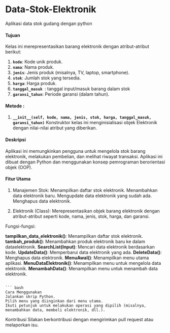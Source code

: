 # Data-Stok-Elektronik
Aplikasi data stok gudang dengan python
<h4>Tujuan</h4>
Kelas ini merepresentasikan barang elektronik dengan atribut-atribut berikut:

1. **`kode`**: Kode unik produk.
2. **`nama`**: Nama produk.
3. **`jenis`**: Jenis produk (misalnya, TV, laptop, smartphone).
4. **`stok`**: Jumlah stok yang tersedia.
5. **`harga`**: Harga produk.
6. **`tanggal_masuk `**: tanggal input/masuk barang dalam stok
7. **`garansi_tahun`**: Periode garansi (dalam tahun).

<h4>Metode :</h4>

1. **`__init__(self, kode, nama, jenis, stok, harga, tanggal_masuk, garansi_tahun)`**
Konstruktor kelas ini menginisialisasi objek Elektronik dengan nilai-nilai atribut yang diberikan.


<h4>Deskripsi</h4>
Aplikasi ini memungkinkan pengguna untuk mengelola stok barang elektronik, melakukan pembelian, dan melihat riwayat transaksi. Aplikasi ini dibuat dengan Python dan menggunakan konsep pemrograman berorientasi objek (OOP).

<h4>Fitur Utama</h4>

1. Manajemen Stok:
Menampilkan daftar stok elektronik.
Menambahkan data elektronik baru.
Mengupdate data elektronik yang sudah ada.
Menghapus data elektronik.

2. Elektronik (Class):
Merepresentasikan objek barang elektronik dengan atribut-atribut seperti kode, nama, jenis, stok, harga, dan garansi.


Fungsi-fungsi:

<b> tampilkan_data_elektronik()</b>: Menampilkan daftar stok elektronik.
<b> tambah_produk()</b>: Menambahkan produk elektronik baru ke dalam dataelektronik.
<b> SearchList(Input)</b>: Mencari data elektronik berdasarkan kode.
<b> UpdateData()</b>: Memperbarui data elektronik yang ada.
<b> DeleteData()</b>: Menghapus data elektronik.
<b> MenuAwal()</b>: Menampilkan menu utama aplikasi.
<b> MenuDataElektronik()</b>: Menampilkan menu untuk mengelola data elektronik.
<b> MenambahData()</b>: Menampilkan menu untuk menambah data elektronik.

```

``` bash
Cara Menggunakan
Jalankan skrip Python.
Pilih menu yang diinginkan dari menu utama.
Ikuti petunjuk untuk melakukan operasi yang dipilih (misalnya, menambahkan data, membeli elektronik, dll.).
```

Kontribusi Silakan berkontribusi dengan mengirimkan pull request atau melaporkan isu.
